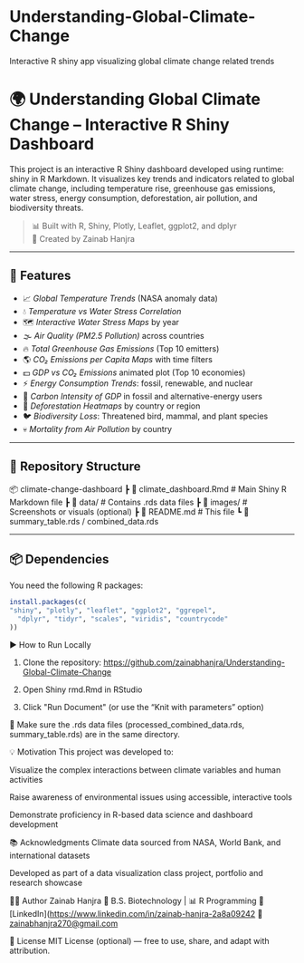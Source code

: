 # Understanding-Global-Climate-Change
Interactive R shiny app visualizing global climate change related trends

# 🌍 Understanding Global Climate Change – Interactive R Shiny Dashboard

This project is an interactive R Shiny dashboard developed using runtime: shiny in R Markdown. It visualizes key trends and indicators related to global climate change, including temperature rise, greenhouse gas emissions, water stress, energy consumption, deforestation, air pollution, and biodiversity threats.

> 📊 Built with R, Shiny, Plotly, Leaflet, ggplot2, and dplyr  
> 🧠 Created by Zainab Hanjra

---

## 🚀 Features

- 📈 *Global Temperature Trends* (NASA anomaly data)
- 💧 *Temperature vs Water Stress Correlation*
- 🗺 *Interactive Water Stress Maps* by year
- 🌫 *Air Quality (PM2.5 Pollution)* across countries
- 🔥 *Total Greenhouse Gas Emissions* (Top 10 emitters)
- 🌎 *CO₂ Emissions per Capita Maps* with time filters
- 💵 *GDP vs CO₂ Emissions* animated plot (Top 10 economies)
- ⚡ *Energy Consumption Trends*: fossil, renewable, and nuclear
- 🧱 *Carbon Intensity of GDP* in fossil and alternative-energy users
- 🌲 *Deforestation Heatmaps* by country or region
- 🐦 *Biodiversity Loss*: Threatened bird, mammal, and plant species
- 💀 *Mortality from Air Pollution* by country

---

## 📁 Repository Structure

📦 climate-change-dashboard
┣ 📜 climate_dashboard.Rmd # Main Shiny R Markdown file
┣ 📁 data/ # Contains .rds data files
┣ 📁 images/ # Screenshots or visuals (optional)
┣ 📜 README.md # This file
┗ 📜 summary_table.rds / combined_data.rds


---

## 📦 Dependencies

You need the following R packages:

```r
install.packages(c(
"shiny", "plotly", "leaflet", "ggplot2", "ggrepel",
  "dplyr", "tidyr", "scales", "viridis", "countrycode"
))
```

▶ How to Run Locally
1. Clone the repository:
https://github.com/zainabhanjra/Understanding-Global-Climate-Change


2. Open Shiny rmd.Rmd in RStudio

3. Click "Run Document" (or use the “Knit with parameters” option)

🧪 Make sure the .rds data files (processed_combined_data.rds, summary_table.rds) are in the same directory.

💡 Motivation
This project was developed to:

Visualize the complex interactions between climate variables and human activities

Raise awareness of environmental issues using accessible, interactive tools

Demonstrate proficiency in R-based data science and dashboard development

📚 Acknowledgments
Climate data sourced from NASA, World Bank, and international datasets

Developed as part of a data visualization class project, portfolio and research showcase

👩‍💻 Author
Zainab Hanjra
📘 B.S. Biotechnology | 📊 R Programming
🔗 [LinkedIn](https://www.linkedin.com/in/zainab-hanjra-2a8a09242
📧 zainabhanjra270@gmail.com

📌 License
MIT License (optional) — free to use, share, and adapt with attribution.
